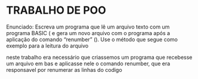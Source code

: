 # TRABALHO DE POO

Enunciado:
Escreva um programa que lê um arquivo texto com um programa BASIC (<nome arquivo.bas> e gera um novo arquivo com o programa após a aplicação do comando “renumber” (<nome arquivo-rn.bas>). Use o método que segue como exemplo para a leitura do arquivo

neste trabalho era necessário que criassemos um programa que recebesse um arquivo em bas e aplicasse nele o comando renumber, que era responsavel por renumerar as linhas do codigo
